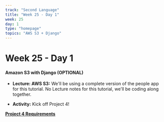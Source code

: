 ```yaml
---
track: "Second Language"
title: "Week 25 - Day 1"
week: 25
day: 1
type: "homepage"
topics: "AWS S3 + Django"
---
```



# Week 25 - Day 1

#### Amazon S3 with Django (OPTIONAL)

- **Lecture: AWS S3:** We'll be using a complete version of the people app for this tutorial. 
      No Lecture notes for this tutorial, we'll be coding along together.

- **Activity:** Kick off Project 4! 

[**Project 4 Requirements**](/unit-projects/unit-four-project-requirements-1)